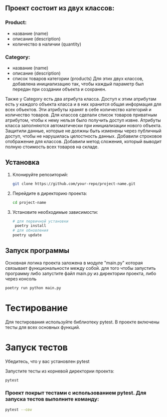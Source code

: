 ## Проект состоит из двух классов:
### Product:
- название (name)
- описание (description)
- количество в наличии (quantity)
### Category:
- название (name)
- описание (description)
- список товаров категории (products)
Для этих двух классов, добавлена инициализацию так, чтобы каждый параметр был передан при создании объекта и сохранен.

Также у Category
есть два атрибута класса. Доступ к этим атрибутам есть у каждого объекта класса
и в них хранится общая информация для всех объектов. 
Эти атрибуты хранят в себе количество категорий и количество товаров.
Для классов сделали список товаров приватным атрибутом, чтобы к нему нельзя было получить доступ извне.
Атрибуты класса заполняются автоматически при инициализации нового объекта.
Защитили данные, которые не должны быть изменены через публичный доступ, чтобы не нарушилась целостность данных.
Добавили строковое отображение для классов. Добавили метод сложения, который выводит полную стоимость всех товаров на складе.

## Установка

1. Клонируйте репозиторий:
    ```bash
    git clone https://github.com/your-repo/project-name.git
    ```

2. Перейдите в директорию проекта:
    ```bash
    cd project-name
    ```

3. Установите необходимые зависимости:
    ```bash
    # для первичной установки
     poetry install
    # для обновления
    poetry update
    ```
## Запуск программы
Основная логика проекта заложена в модуле "main.py" которая связывает функциональности между собой.
для того чтобы запустить программу либо запустите файл main.py из директории проекта, либо через консоль
```bash
poetry run python main.py
```
# Тестирование
Для тестирования используйте библиотеку pytest. В проекте включены тесты для всех основных функций.

# Запуск тестов
Убедитесь, что у вас установлен pytest

Запустите тесты из корневой директории проекта:
```bash
pytest
```
### Проект покрыт тестами с использованием pytest. Для запуска тестов выполните команду:

```bash
pytest --cov
```
